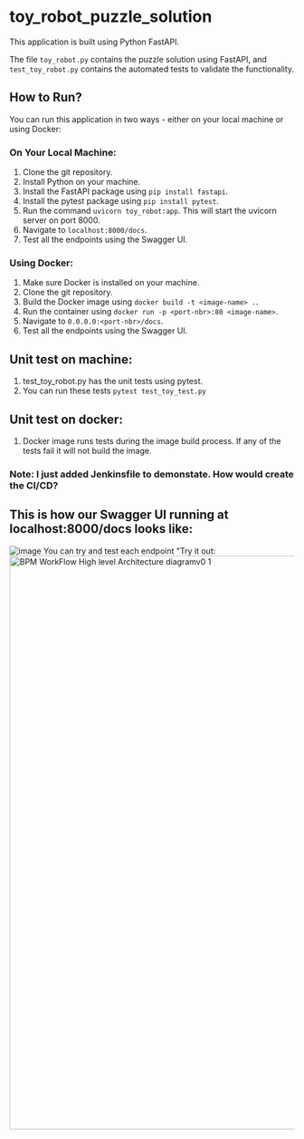 # toy_robot_puzzle_solution

This application is built using Python FastAPI.

The file `toy_robot.py` contains the puzzle solution using FastAPI, and `test_toy_robot.py` contains the automated tests to validate the functionality.

## How to Run?

You can run this application in two ways - either on your local machine or using Docker:

### On Your Local Machine:

1. Clone the git repository.
2. Install Python on your machine.
3. Install the FastAPI package using `pip install fastapi`.
4. Install the pytest package using `pip install pytest`.
5. Run the command `uvicorn toy_robot:app`. This will start the uvicorn server on port 8000.
6. Navigate to `localhost:8000/docs`.
7. Test all the endpoints using the Swagger UI.

### Using Docker:

1. Make sure Docker is installed on your machine.
2. Clone the git repository.
3. Build the Docker image using `docker build -t <image-name> .`.
4. Run the container using `docker run -p <port-nbr>:80 <image-name>`.
5. Navigate to `0.0.0.0:<port-nbr>/docs`.
6. Test all the endpoints using the Swagger UI.

## Unit test on machine:

1. test_toy_robot.py has the unit tests using pytest.
2. You can run these tests `pytest test_toy_test.py`

## Unit test on docker:

1. Docker image runs tests during the image build process. If any of the tests fail it will not build the image.

### Note: I just added Jenkinsfile to demonstate. How would create the CI/CD?

## This is how our Swagger UI running at localhost:8000/docs looks like:

![image](https://github.com/tanvisharma1325/toy_robot_puzzle_solution/assets/173178419/4b1daf38-e3d4-4707-ba36-2a1c4f764e7e)
You can try and test each endpoint "Try it out:
<img width="1013" alt="BPM WorkFlow High level Architecture diagramv0 1" src="https://github.com/tanvisharma1325/toy_robot_puzzle_solution/assets/173178419/a5019e85-67cd-4d45-aa9d-4bb4f56d9015">



